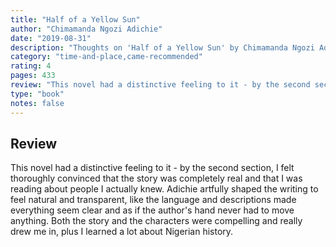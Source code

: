 ```yaml
---
title: "Half of a Yellow Sun"
author: "Chimamanda Ngozi Adichie"
date: "2019-08-31"
description: "Thoughts on 'Half of a Yellow Sun' by Chimamanda Ngozi Adichie."
category: "time-and-place,came-recommended"
rating: 4
pages: 433
review: "This novel had a distinctive feeling to it - by the second section, I felt thoroughly convinced that the story was completely real and that I was reading about people I actually knew. Adichie artfully shaped the writing to feel natural and transparent, like the language and descriptions made everything seem clear and as if the author's hand never had to move anything. Both the story and the characters were compelling and really drew me in, plus I learned a lot about Nigerian history."
type: "book"
notes: false
---
```


## Review

This novel had a distinctive feeling to it - by the second section, I felt thoroughly convinced that the story was completely real and that I was reading about people I actually knew. Adichie artfully shaped the writing to feel natural and transparent, like the language and descriptions made everything seem clear and as if the author's hand never had to move anything. Both the story and the characters were compelling and really drew me in, plus I learned a lot about Nigerian history.
